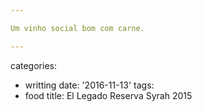 ```yaml
---

Um vinho social bom com carne.

---
```

categories:
- writting
date: '2016-11-13'
tags:
- food
title: El Legado Reserva Syrah 2015
